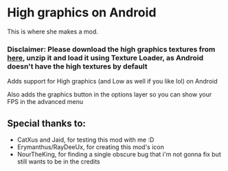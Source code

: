 # High graphics on Android

This is where she makes a mod.

### Disclaimer: Please download the high graphics textures from [here](https://drive.google.com/drive/folders/1kLSaVvQuGQvvI_hT0p6doAHAtTrVy_uM?usp=sharing), unzip it and load it using Texture Loader, as Android doesn't have the high textures by default

Adds support for High graphics (and Low as well if you like lol) on Android

Also adds the graphics button in the options layer so you can show your FPS in the advanced menu

## Special thanks to:
- CatXus and Jaid, for testing this mod with me :D
- Erymanthus/RayDeeUx, for creating this mod's icon
- NourTheKing, for finding a single obscure bug that i'm not gonna fix but still wants to be in the credits